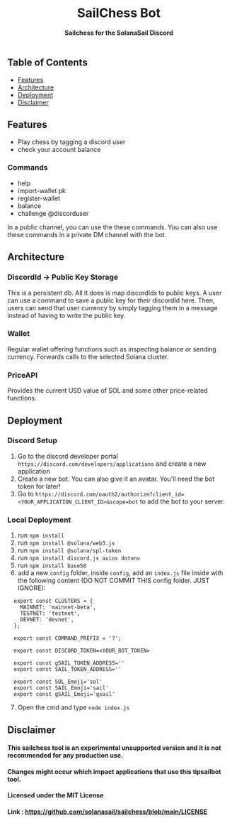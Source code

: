 <h1 align="center">SailChess Bot</h1>

<div align="center">
  <strong>Sailchess for the SolanaSail Discord</strong>
</div>

<br />

## Table of Contents
- [Features](#features)
- [Architecture](#architecture)
- [Deployment](#deployment)
- [Disclaimer](#disclaimer)

## Features
* Play chess by tagging a discord user
* check your account balance

### Commands
* help
* import-wallet pk
* register-wallet
* balance
* challenge @discorduser

In a public channel, you can use the these commands.
You can also use these commands in a private DM channel with the bot.

## Architecture
### DiscordId -> Public Key Storage
This is a persistent db. All it does is map discordIds to public keys. A user can use a command
to save a public key for their discordId here. Then, users can send that user currency by simply
tagging them in a message instead of having to write the public key.
### Wallet
Regular wallet offering functions such as inspecting balance or sending currency. Forwards calls to
the selected Solana cluster.
### PriceAPI
Provides the current USD value of SOL and some other price-related functions.

## Deployment

### Discord Setup

1. Go to the discord developer portal `https://discord.com/developers/applications` and create a new application
2. Create a new bot. You can also give it an avatar. You'll need the bot token for later!
3. Go to `https://discord.com/oauth2/authorize?client_id=<YOUR_APPLICATION_CLIENT_ID>&scope=bot` to add the bot to your server.

### Local Deployment
1. run `npm install`
2. run `npm install @solana/web3.js`
3. run `npm install @solana/spl-token`
4. run `npm install discord.js axios dotenv`
5. run `npm install base58`
6. add a new `config` folder, inside `config`, add an `index.js` file inside with the following content (DO NOT COMMIT THIS config folder. JUST IGNORE):
  ```
    export const CLUSTERS = {
      MAINNET: 'mainnet-beta',
      TESTNET: 'testnet',
      DEVNET: 'devnet',
    };

    export const COMMAND_PREFIX = '?';

    export const DISCORD_TOKEN=<YOUR_BOT_TOKEN>

    export const gSAIL_TOKEN_ADDRESS=''
    export const SAIL_TOKEN_ADDRESS=''

    export const SOL_Emoji='sol'
    export const SAIL_Emoji='sail'
    export const gSAIL_Emoji='gsail'
  ```
7. Open the cmd and type `node index.js`

## Disclaimer

#### This sailchess tool is an experimental unsupported version and it is not recommended for any production use.
#### Changes might occur which impact applications that use this tipsailbot tool.

#### Licensed under the MIT License
#### Link : https://github.com/solanasail/sailchess/blob/main/LICENSE
